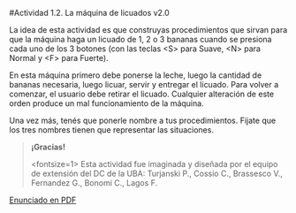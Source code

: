 #Actividad 1.2. La máquina de licuados v2.0

La idea de esta actividad es que construyas procedimientos que sirvan para que la máquina haga un licuado
de 1, 2 o 3 bananas cuando se presiona cada uno de los 3 botones (con las teclas <S\> para Suave, 
<N\> para Normal y <F\> para Fuerte).

En esta máquina primero debe ponerse la leche, luego la cantidad de bananas necesaria, luego licuar, servir y entregar el licuado.
Para volver a comenzar, el usuario debe retirar el licuado.
Cualquier alteración de este orden produce un mal funcionamiento de la máquina.

Una vez más, tenés que ponerle nombre a tus procedimientos.
Fijate que los tres nombres tienen que representar las situaciones.

> **¡Gracias!**
>
> <fontsize=1>
> Esta actividad fue imaginada y diseñada por el equipo de extensión del DC de la UBA: 
> Turjanski P., Cossio C., Brassesco V.,  Fernandez G., Bonomi C., Lagos F.
> </fontsize>


[Enunciado en PDF][PDF]

[PDF]: 
https://raw.githubusercontent.com/gobstones/laprogramacionysudidactica2/master/Proyectos/2.Par%C3%A1metros%20y%20Entrada-Salida/1.2.La%20m%C3%A1quina%20de%20licuados%20v2.0/assets/resources/description.pdf "Enunciado de 'La máquina de licuados v2.0' en PDF"